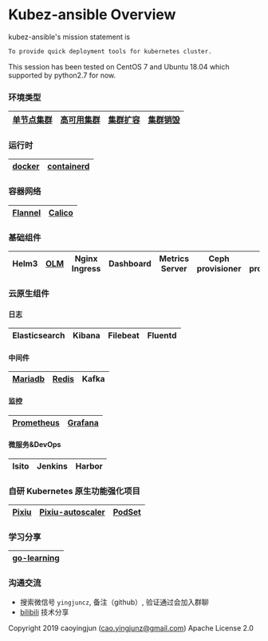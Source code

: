 # Kubez-ansible Overview

kubez-ansible's mission statement is

``` bash
To provide quick deployment tools for kubernetes cluster.
```

This session has been tested on CentOS 7 and Ubuntu 18.04 which supported by
python2.7 for now.

### 环境类型
| [单节点集群](docs/install/all-in-one.md) | [高可用集群](docs/install/multinode.md) | [集群扩容](docs/install/expansion.md) | [集群销毁](docs/install/destroy.md) |
| :----: | :----: | :----:  | :----: |

### 运行时
| [docker](https://github.com/docker) | [containerd](https://github.com/containerd/containerd) |
| :----: | :----: |

### 容器网络
| [Flannel](https://github.com/flannel-io/flannel) | [Calico](https://github.com/projectcalico/calico) |
| :----: | :----: |

### 基础组件
| Helm3 | [OLM](docs/paas/olm.md) | Nginx Ingress | Dashboard | Metrics Server | Ceph provisioner | NFS provisioner |
| :----: | :----: | :----: | :----: | :----: | :----: | :----: |

### 云原生组件
#### 日志
| Elasticsearch | Kibana | Filebeat | Fluentd |
| :----: | :----: | :----:  | :----: |

#### 中间件
| [Mariadb](docs/paas/mariadb.md) | [Redis](docs/paas/redis.md) | Kafka |
| :----: | :----: | :----: |

#### 监控
| [Prometheus](https://prometheus.io/docs/prometheus/latest/getting_started/) | [Grafana](https://grafana.com/docs/grafana/latest/whatsnew) |
| :----: | :----: |

#### 微服务&DevOps
| Isito | Jenkins | Harbor |
| :----: | :----: | :----: |

### 自研 Kubernetes 原生功能强化项目
| [Pixiu](https://github.com/caoyingjunz/pixiu) | [Pixiu-autoscaler](https://github.com/caoyingjunz/pixiu-autoscaler) | [PodSet](https://github.com/caoyingjunz/podset-operator) |
| :----: | :----: | :----: |

### 学习分享
| [go-learning](https://github.com/caoyingjunz/go-learning) |
| :----: |

### 沟通交流
- 搜索微信号 `yingjuncz`, 备注（github）, 验证通过会加入群聊
- [bilibili](https://space.bilibili.com/3493104248162809?spm_id_from=333.1007.0.0) 技术分享

Copyright 2019 caoyingjun (cao.yingjunz@gmail.com) Apache License 2.0
